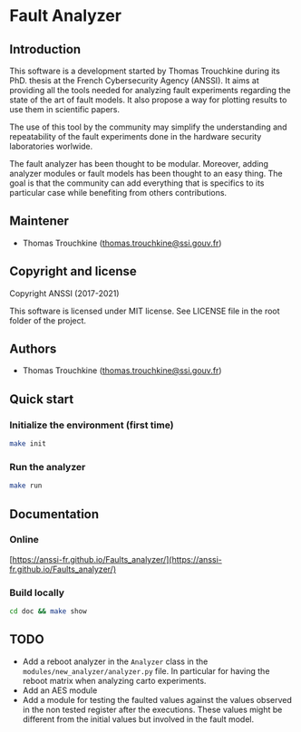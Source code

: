 # Fault Analyzer

## Introduction
This software is a development started by Thomas Trouchkine during its PhD.
thesis at the French Cybersecurity Agency (ANSSI). It aims at providing all the
tools needed for analyzing fault experiments regarding the state of the art of
fault models. It also propose a way for plotting results to use them in
scientific papers.

The use of this tool by the community may simplify the understanding and
repeatability of the fault experiments done in the hardware security
laboratories worlwide.

The fault analyzer has been thought to be modular. Moreover, adding analyzer
modules or fault models has been thought to an easy thing. The goal is that the
community can add everything that is specifics to its particular case while
benefiting from others contributions.

## Maintener
- Thomas Trouchkine (thomas.trouchkine@ssi.gouv.fr)

## Copyright and license

Copyright ANSSI (2017-2021)

This software is licensed under MIT license. See LICENSE file in the root folder of the project.

## Authors
- Thomas Trouchkine (thomas.trouchkine@ssi.gouv.fr)

## Quick start

### Initialize the environment (first time)
```sh
make init
```

### Run the analyzer
```sh
make run
```

## Documentation

### Online
[https://anssi-fr.github.io/Faults_analyzer/](https://anssi-fr.github.io/Faults_analyzer/)

### Build locally
```sh
cd doc && make show
```

## TODO
- Add a reboot analyzer in the `Analyzer` class in the
  `modules/new_analyzer/analyzer.py` file. In particular for having the reboot
  matrix when analyzing carto experiments.
- Add an AES module
- Add a module for testing the faulted values against the values observed in the
  non tested register after the executions. These values might be different from
  the initial values but involved in the fault model.